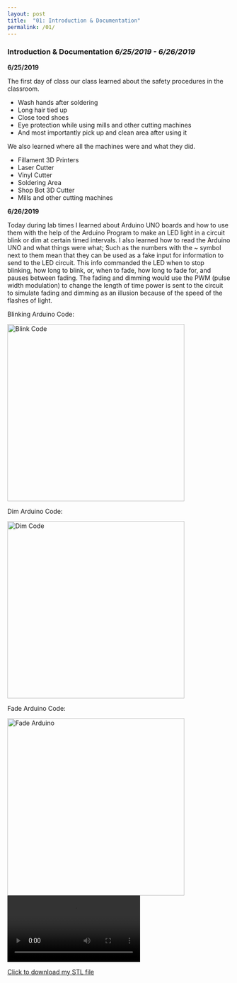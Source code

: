 ```yaml
---
layout: post
title:  "01: Introduction & Documentation"
permalink: /01/
---
```


### **Introduction & Documentation** _6/25/2019 - 6/26/2019_

**6/25/2019**

The first day of class our class learned about the safety procedures in the classroom.

- Wash hands after soldering
- Long hair tied up
- Close toed shoes
- Eye protection while using mills and other cutting machines
- And most importantly pick up and clean area after using it

We also learned where all the machines were and what they did.

- Fillament 3D Printers
- Laser Cutter
- Vinyl Cutter
- Soldering Area
- Shop Bot 3D Cutter
- Mills and other cutting machines

**6/26/2019**

Today during lab times I learned about Arduino UNO boards and how to use them with the help of the Arduino Program to make an LED light in a circuit blink or dim at certain timed intervals. I also learned how to read the Arduino UNO and what things were what; Such as the numbers with the ~ symbol next to them mean that they can be used as a fake input for information to send to the LED circuit. This info commanded the LED when to stop blinking, how long to blink, or, when to fade, how long to fade for, and pauses between fading. The fading and dimming would use the PWM (pulse width modulation) to change the length of time power is sent to the circuit to simulate fading and dimming as an illusion because of the speed of the flashes of light.


Blinking Arduino Code:

<img src="Blink Arduino.png" alt="Blink Code" style="height: 400px; max-width: 100%">

Dim Arduino Code:

<img src="Dim Arduino.png" alt="Dim Code" style="height: 400px; max-width: 100%">

Fade Arduino Code:

<img src="Fade Arduino.png" alt="Fade Arduino" style="height: 400px; max-width: 100%">

<!-- You can also use HTML tags to include a video -->
<video controls>
	<source src="demo.mp4" type="video/mp4">
</video>

<!-- Or to add a download link to any (reasonably small) file in your permalink directory -->

<a href='cube.stl' download>Click to download my STL file</a>

